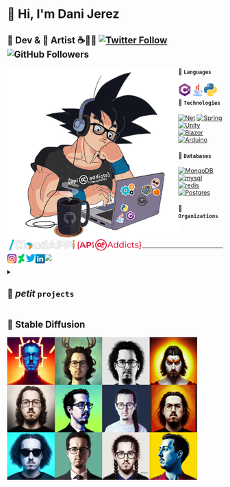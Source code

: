 # 🤟 Hi, I'm Dani Jerez
## :floppy_disk: Dev & 🎨 Artist ☕🐍🍩 [![Twitter Follow](https://img.shields.io/twitter/follow/d4nijerez?style=social)](https://twitter.com/d4nijerez) ![GitHub Followers](https://img.shields.io/github/followers/danijerez?style=social)

<img src='imgs/goku_dev.png' width = '400' align='left'>


#### 🏹 `Languages`

<a href="https://docs.microsoft.com/es-es/dotnet/csharp/">
  <img align="left" alt="csharp" width="30px" src="icons/csharp.svg" />
</a>
<a href="https://www.java.com/es/">
  <img align="left" alt="java" width="30px" src="icons/java.png" />
</a>
<a href="https://www.python.org/downloads/">
  <img align="left" alt="python" width="30px" src="icons/python.png" />
</a>
<br>

#### 🍪 `Technologies`
[![Net](https://img.shields.io/badge/.NET-5C2D91?style=for-the-badge&logo=.net&logoColor=white)](https://docs.microsoft.com/es-es/aspnet/core/)
[![Spring](https://img.shields.io/badge/Spring-6DB33F?style=for-the-badge&logo=spring&logoColor=white)](https://spring.io/)
[![Unity](https://img.shields.io/badge/Unity-100000?style=for-the-badge&logo=unity&logoColor=white)](https://unity.com/)
[![Blazor](https://img.shields.io/badge/Blazor-5C2D91?style=for-the-badge&logo=blazor&logoColor=white)](https://dotnet.microsoft.com/apps/aspnet/web-apps/blazor)
[![Arduino](https://img.shields.io/badge/Arduino-008184?style=for-the-badge&logo=arduino&logoColor=white)](https://www.arduino.cc/en/software)

#### 🧮 `Databases`
[![MongoDB](https://img.shields.io/badge/Mongo-4EA94B?style=for-the-badge&logo=mongodb&logoColor=white)](https://www.mongodb.com/)
[![mysql](https://img.shields.io/badge/mysql-blue?style=for-the-badge&logo=mysql&logoColor=white)](https://www.mysql.com/)
[![redis](https://img.shields.io/badge/redis-%23DD0031.svg?style=for-the-badge&logo=redis&logoColor=white)](https://redis.io/)
[![Postgres](https://img.shields.io/badge/Postgres-blue?style=for-the-badge&logo=PostgreSQL&logoColor=white)](https://www.postgresql.org/)

####  🌼 `Organizations`

<a href="https://cloudappi.net/">
  <img align="left" alt="linkedin" height="30px" src="icons/cloudappi.png" />
</a>
<a href="https://www.apiaddicts.org/">
  <img align="left" alt="linkedin" height="30px" src="icons/apiaddicts.png" />
</a>
<br>
<br>
<hr>

<a href="https://www.instagram.com/d4vniel/">
  <img align="left" alt="instagram" width="22px" src="icons/instagram.png" />
</a>
<a href="https://www.deviantart.com/d4nijerez">
  <img align="left" alt="deviantart" width="22px" src="icons/deviantart.png" />
</a>
<a href="https://twitter.com/d4nijerez">
  <img align="left" alt="twitter" width="22px" src="icons/twitter.png" />
</a>
<a href="https://www.linkedin.com/in/daniel-jerez-garrido-886191b2">
  <img align="left" alt="linkedin" width="22px" src="icons/linkedin.png" />
</a>

![](https://visitor-badge.glitch.me/badge?page_id=danijerez.danijerez)


<details>
  <summary>
 
 ## 🚧 *petit* `projects`

</summary>
  <br/>
  
  <table>
   <tr>
      <td><a href="https://github.com/danijerez/doorbell_alexa">🔔 doorbell alexa</a></td>
      <td>arduino device that notifies with alexa when the doorbell rings</td>
      <td><img width = '20' src="https://github.com/lipis/flag-icons/blob/main/flags/1x1/es.svg"></td>
      <td><img width = '20' src="https://cdn.icon-icons.com/icons2/2699/PNG/512/arduino_logo_icon_170518.png"></td>
   </tr>

   <tr>
      <td><a href="https://github.com/danijerez/voicemask">🎭 voicemask</a></td>
      <td>arduino electronic mask that shows expressions in led matrix according to sound</td>
      <td><img width = '20' src="https://github.com/lipis/flag-icons/blob/main/flags/1x1/es.svg"></td>
      <td><img width = '20' src="https://cdn.icon-icons.com/icons2/2699/PNG/512/arduino_logo_icon_170518.png"></td>
   </tr>
   
   <tr>
      <td><a href="https://github.com/danijerez/voicemask">🎅 sensor pir</a></td>
      <td>arduino device that notifies with alexa when there is movement</td>
      <td><img width = '20' src="https://github.com/lipis/flag-icons/blob/main/flags/1x1/es.svg"></td>
      <td><img width = '20' src="https://cdn.icon-icons.com/icons2/2699/PNG/512/arduino_logo_icon_170518.png"></td>
   </tr>
   
   <tr>
      <td><a href="https://github.com/danijerez/voicemask">⌛ hourglass</a></td>
      <td>ardunino device digital hourglass</td>
      <td><img width = '20' src="https://github.com/lipis/flag-icons/blob/main/flags/1x1/us.svg"></td>
      <td><img width = '20' src="https://cdn.icon-icons.com/icons2/2699/PNG/512/arduino_logo_icon_170518.png"></td>
   </tr>
   
   <tr>
      <td><a href="https://danijerez.github.io/koloro">🎨 koloro</a></td>
      <td>web to download drawings for colors (pokemon, digimon, etc)</td>
      <td><img width = '20' src="https://github.com/lipis/flag-icons/blob/main/flags/1x1/us.svg"></td>
      <td><img width = '20' src="icons/csharp.svg"><img width = '20' src="https://cdn.icon-icons.com/icons2/1488/PNG/512/5352-html5_102567.png"><img width = '20' src="https://cdn.icon-icons.com/icons2/2107/PNG/512/file_type_js_official_icon_130509.png"><img width = '20' src="https://cdn.icon-icons.com/icons2/2107/PNG/512/file_type_css_icon_130661.png"></td>
   </tr>
   
   <tr>
      <td><a href="https://github.com/danijerez/envload">📺 envload</a></td>
      <td>portable program to load environment variables in the operating system</td>
      <td><img width = '20' src="https://github.com/lipis/flag-icons/blob/main/flags/1x1/us.svg"></td>
      <td><img height = '20' src="https://cdn.icon-icons.com/icons2/2530/PNG/512/csharp_dotnet_button_icon_151936.png"></td>
   </tr>
   
</table>

</details> 

 ## 🤖 Stable Diffusion

<img align="left" alt="linkedin" width="22%" src="imgs/ia/1.png" />
<img align="left" alt="linkedin" width="22%" src="imgs/ia/2.png" />
<img align="left" alt="linkedin" width="22%" src="imgs/ia/3.png" />
<img align="left" alt="linkedin" width="22%" src="imgs/ia/4.png" />
<img align="left" alt="linkedin" width="22%" src="imgs/ia/5.png" />
<img align="left" alt="linkedin" width="22%" src="imgs/ia/6.png" />
<img align="left" alt="linkedin" width="22%" src="imgs/ia/7.png" />
<img align="left" alt="linkedin" width="22%" src="imgs/ia/8.png" />
<img align="left" alt="linkedin" width="22%" src="imgs/ia/9.png" />
<img align="left" alt="linkedin" width="22%" src="imgs/ia/10.png" />
<img align="left" alt="linkedin" width="22%" src="imgs/ia/11.png" />
<img align="left" alt="linkedin" width="22%" src="imgs/ia/12.png" />




